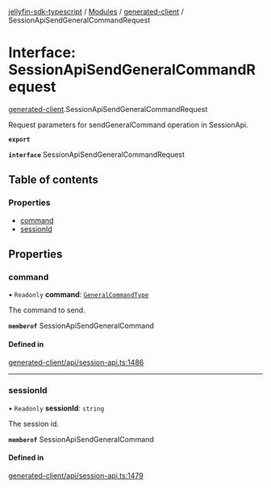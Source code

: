 [jellyfin-sdk-typescript](../README.md) / [Modules](../modules.md) / [generated-client](../modules/generated_client.md) / SessionApiSendGeneralCommandRequest

# Interface: SessionApiSendGeneralCommandRequest

[generated-client](../modules/generated_client.md).SessionApiSendGeneralCommandRequest

Request parameters for sendGeneralCommand operation in SessionApi.

**`export`**

**`interface`** SessionApiSendGeneralCommandRequest

## Table of contents

### Properties

- [command](generated_client.SessionApiSendGeneralCommandRequest.md#command)
- [sessionId](generated_client.SessionApiSendGeneralCommandRequest.md#sessionid)

## Properties

### command

• `Readonly` **command**: [`GeneralCommandType`](../enums/generated_client.GeneralCommandType.md)

The command to send.

**`memberof`** SessionApiSendGeneralCommand

#### Defined in

[generated-client/api/session-api.ts:1486](https://github.com/thornbill/jellyfin-sdk-typescript/blob/7534c86/src/generated-client/api/session-api.ts#L1486)

___

### sessionId

• `Readonly` **sessionId**: `string`

The session id.

**`memberof`** SessionApiSendGeneralCommand

#### Defined in

[generated-client/api/session-api.ts:1479](https://github.com/thornbill/jellyfin-sdk-typescript/blob/7534c86/src/generated-client/api/session-api.ts#L1479)
